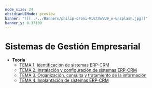 ```yaml
---
node_size: 24
obsidianUIMode: preview
banner: "![[../../Banners/philip-oroni-KUctVwVU9_w-unsplash.jpg]]"
banner_y: 0.37109
---
```

# Sistemas de Gestión Empresarial
- **Teoría**
	- [TEMA 1. Identificación de sistemas ERP-CRM](./Teor%C3%ADa/TEMA%201.%20Identificaci%C3%B3n%20de%20sistemas%20ERP-CRM.md)
	- [TEMA 2. Instalación y configuración de sistemas ERP-CRM](./Teor%C3%ADa/TEMA%202.%20Instalaci%C3%B3n%20y%20configuraci%C3%B3n%20de%20sistemas%20ERP-CRM.md)
	- [TEMA 3. Organización, consulta y tratamiento de la información](./Teor%C3%ADa/TEMA%203.%20Organizaci%C3%B3n,%20consulta%20y%20tratamiento%20de%20la%20informaci%C3%B3n.md)
	- [TEMA 4. Implantación de sistemas ERP-CRM](./Teor%C3%ADa/TEMA%204.%20Implantaci%C3%B3n%20de%20sistemas%20ERP-CRM.md)